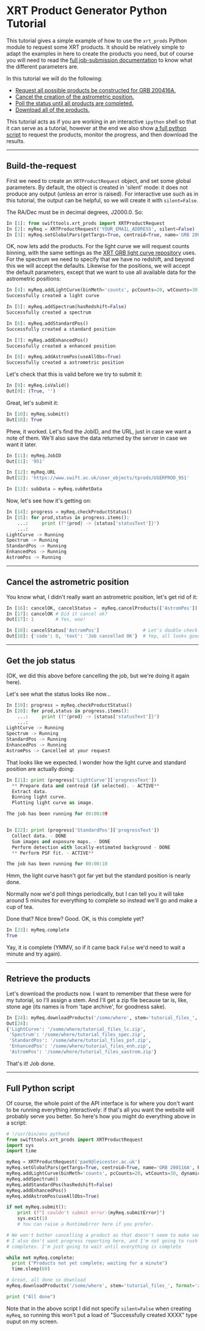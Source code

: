 # XRT Product Generator Python Tutorial

This tutorial gives a simple example of how to use the `xrt_prods` Python module to request some XRT products. It should be relatively simple to adapt the examples in here to create the products you need, but of course you will need to read the [full job-submission documentation](RequestJob.md) to know what the different parameters are.

In this tutorial we will do the following:

* [Request all possible products be constructed for GRB 200416A.](#build-the-request)
* [Cancel the creation of the astrometric position.](#cancel-the-astrometric-position)
* [Poll the status until all products are completed.](#get-the-job-status)
* [Download all of the products.](#retrieve-the-products)

This tutorial acts as if you are working in an interactive `ipython` shell so that it can serve as a tutorial, however at the end we also
show [a full python script](#full-python-script) to request the products, monitor the progress, and then download the results.


---

## Build-the-request

First we need to create an `XRTProductRequest` object, and set some global parameters. 
By default, the object is created in 'silent' mode: it does not produce any output (unless
an error is raised). For interactive use such as in this tutorial, the output can be helpful,
so we will create it with `silent=False`.

The RA/Dec must be in decimal degrees, J2000.0. So:

```python
In [1]: from swifttools.xrt_prods import XRTProductRequest
In [2]: myReq = XRTProductRequest('YOUR_EMAIL_ADDRESS', silent=False)
In [3]: myReq.setGlobalPars(getTargs=True, centroid=True, name='GRB 200416A', RA=335.6985, Dec=-7.5179, centMeth='simple', useSXPS=False, T0=608713541.952, posErr=1)
```

OK, now lets add the products. For the light curve we will request counts binning, with the same settings as the [XRT GRB light curve repository](https://www.swift.ac.uk/xrt_curves) uses. For the spectrum we need to specify that we have no redshift, and beyond this we will accept the defaults. Likewise for the positions, we will accept the default parameters, except that we want to use all available data for the astrometric positions:

```python
In [4]: myReq.addLightCurve(binMeth='counts', pcCounts=20, wtCounts=30, dynamic=True)
Successfully created a light curve

In [5]: myReq.addSpectrum(hasRedshift=False)
Successfully created a spectrum

In [6]: myReq.addStandardPos()
Successfully created a standard position

In [7]: myReq.addEnhancedPos()
Successfully created a enhanced position

In [8]: myReq.addAstromPos(useAllObs=True)
Successfully created a astrometric position
```

Let's check that this is valid before we try to submit it:

```python
In [9]: myReq.isValid()
Out[9]: (True, '')
```

Great, let's submit it:

```python
In [10]: myReq.submit()
Out[10]: True
```

Phew, it worked. Let's find the JobID, and the URL, just in case we want a note of them. We'll also save the data returned by the server in case we want it later.

```python
In [11]: myReq.JobID
Out[11]: '951'

In [12]: myReq.URL
Out[12]: 'https://www.swift.ac.uk/user_objects/tprods/USERPROD_951'

In [13]: subData = myReq.subRetData
```

Now, let's see how it's getting on:

```python
In [14]: progress = myReq.checkProductStatus()
In [15]: for prod,status in progress.items():
    ...:     print (f"{prod} -> {status['statusText']}")
    ...:
LightCurve -> Running
Spectrum -> Running
StandardPos -> Running
EnhancedPos -> Running
AstromPos -> Running
```

---

## Cancel the astrometric position


You know what, I didn't really want an astrometric position, let's get rid of it:

```python
In [16]: cancelOK, cancelStatus =  myReq.cancelProducts(['AstromPos'])
In [17]: cancelOK # Did it cancel ok?
Out[17]: 1        # Yes, woo!

In [18]: cancelStatus['AstromPos']                # Let's double check
Out[18]: {'code': 0, 'text': 'Job cancelled OK'}  # Yep, all looks good!
```

---


## Get the job status

(OK, we did this above before cancelling the job, but we're doing it again here).

Let's see what the status looks like now...

```python
In [19]: progress = myReq.checkProductStatus()
In [20]: for prod,status in progress.items():
    ...:     print (f"{prod} -> {status['statusText']}")
    ...:
LightCurve -> Running
Spectrum -> Running
StandardPos -> Running
EnhancedPos -> Running
AstromPos -> Cancelled at your request
```

That looks like we expected. I wonder how the light curve and standard position are actually doing:

```python
In [21]: print (progress['LightCurve']['progressText'])
  ** Prepare data and centroid (if selected). - ACTIVE**
  Extract data.
  Binning light curve.
  Plotting light curve as image.

The job has been running for 00:00:09


In [22]: print (progress['StandardPos']['progressText'])
  Collect data. - DONE
  Sum images and exposure maps. - DONE
  Perform detection with locally-estimated background - DONE
  ** Perform PSF fit. - ACTIVE**

The job has been running for 00:00:10

```

Hmm, the light curve hasn't got far yet but the standard position is nearly done. 

 Normally now we'd poll things periodically, but I can tell you it will take around 5 minutes for everything to complete so instead we'll go and make a cup of tea. 
 
 Done that? Nice brew? Good. OK, is this complete yet?

```python
In [23]: myReq.complete
True
```

Yay, it is complete (YMMV, so if it came back `False` we'd need to wait a minute and try again).

---

## Retrieve the products

Let's download the products now. I want to remember that these were for my tutorial, so I'll assign a stem. And I'll get a zip file because tar is, like, stone age (its names is from 'tape archive', for goodness sake).

```python
In [24]: myReq.downloadProducts('/some/where', stem='tutorial_files_', format='zip')
Out[24]:
{'LightCurve': '/some/where/tutorial_files_lc.zip',
 'Spectrum': '/some/where/tutorial_files_spec.zip',
 'StandardPos': '/some/where/tutorial_files_psf.zip',
 'EnhancedPos': '/some/where/tutorial_files_enh.zip',
 'AstromPos': '/some/where/tutorial_files_xastrom.zip'}
```

That's it! Job done.

---


## Full Python script

Of course, the whole point of the API interface is for where you don't want to be running everything interactively: if that's all you want the website will probably serve you better. So here's how you might do everything above in a script:

```python
# !/usr/bin/env python3
from swifttools.xrt_prods import XRTProductRequest
import sys
import time

myReq = XRTProductRequest('pae9@leicester.ac.uk')
myReq.setGlobalPars(getTargs=True, centroid=True, name='GRB 200116A', RA=335.6985, Dec=-7.5179, centMeth='simple', useSXPS=False, T0=608713541.952, posErr=1)
myReq.addLightCurve(binMeth='counts', pcCounts=20, wtCounts=30, dynamic=True)
myReq.addSpectrum()
myReq.addStandardPos(hasRedshift=False)
myReq.addEnhancedPos()
myReq.addAstromPos(useAllObs=True)

if not myReq.submit():
    print (f"I couldn't submit error:{myReq.submitError}")
    sys.exit(1)
    # You can raise a RuntimeError here if you prefer.

# We won't bother cancelling a product as that doesn't seem to make sense in a script!
# I also don't want progress reporting here, and I'm not going to rush to download each product as it
# completes. I'm just going to wait until everything is complete

while not myReq.complete:
  print ("Products not yet complete; waiting for a minute")
  time.sleep(60)

# Great, all done so download
myReq.downloadProducts('/some/where', stem='tutorial_files_', format='zip')

print ("All done")
```

Note that in the above script I did not specify `silent=False` when creating `myReq`, so running this won't 
put a load of "Successfully created XXXX" type ouput on my screen.
